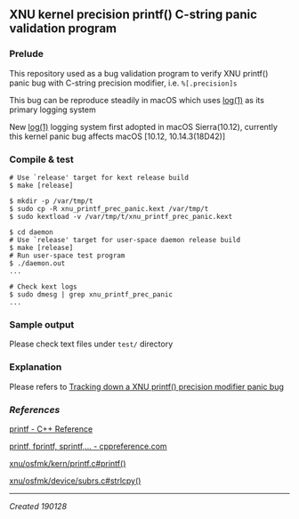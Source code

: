 ## XNU kernel precision printf() C-string panic validation program

### Prelude

This repository used as a bug validation program to verify XNU printf() panic bug with C-string precision modifier, i.e. `%[.precision]s`

This bug can be reproduce steadily in macOS which uses [log(1)](x-man-page://1/log) as its primary logging system

New [log(1)](x-man-page://1/log) logging system first adopted in macOS Sierra(10.12), currently this kernel panic bug affects macOS [10.12, 10.14.3(18D42)]

### Compile & test

```shell
# Use `release' target for kext release build
$ make [release]

$ mkdir -p /var/tmp/t
$ sudo cp -R xnu_printf_prec_panic.kext /var/tmp/t
$ sudo kextload -v /var/tmp/t/xnu_printf_prec_panic.kext

$ cd daemon
# Use `release' target for user-space daemon release build
$ make [release]
# Run user-space test program
$ ./daemon.out
...

# Check kext logs
$ sudo dmesg | grep xnu_printf_prec_panic
...
```

### Sample output

Please check text files under `test/` directory

### Explanation

Please refers to [Tracking down a XNU printf() precision modifier panic bug](http://junkman.cn/p/19/01_xnu_printf_precision_panic.html)

### *References*

[printf - C++ Reference](http://www.cplusplus.com/reference/cstdio/printf)

[printf, fprintf, sprintf,... - cppreference.com](https://en.cppreference.com/w/c/io/fprintf)

[xnu/osfmk/kern/printf.c#printf()](http://xr.anadoxin.org/source/xref/macos-10.13.6-highsierra/xnu-4570.71.2/osfmk/kern/printf.c#853)

[xnu/osfmk/device/subrs.c#strlcpy()](http://xr.anadoxin.org/source/xref/macos-10.13.6-highsierra/xnu-4570.71.2/osfmk/device/subrs.c#548)

---

*Created 190128*


